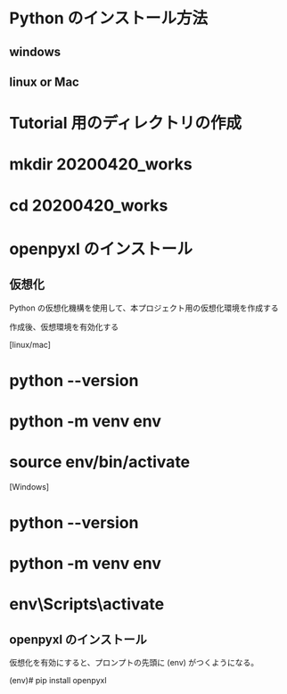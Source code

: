 # Python のインストール方法
## windows 


## linux or Mac


# Tutorial 用のディレクトリの作成

 # mkdir 20200420_works
 # cd 20200420_works

# openpyxl のインストール
## 仮想化
Python の仮想化機構を使用して、本プロジェクト用の仮想化環境を作成する

作成後、仮想環境を有効化する

[linux/mac]
 # python --version 
 # python -m venv env
 # source env/bin/activate 

[Windows]
 # python --version
 # python -m venv env
 # env\\Scripts\\activate

## openpyxl のインストール
仮想化を有効にすると、プロンプトの先頭に (env) がつくようになる。

 (env)# pip install openpyxl 
 
